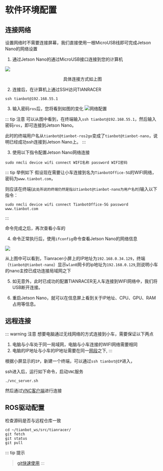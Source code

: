 # 软件环境配置

## 连接网络

设置网络时不需要连接屏幕，我们直接使用一根MicroUSB线即可完成Jetson Nano的网络设置

1. 通过Jetson Nano的通过MicroUSB接口连接到您的计算机


![](https://tianbot-pic.oss-cn-beijing.aliyuncs.com/tianbot-pic/Tianbot-Docce4345521d6a7f216307ec8abb7150a3.png)

<p style="text-align: center"> 具体连接方式如上图 </p> 

2. 连接后，在计算机上通过SSH访问TIANRACER

```shell
ssh tianbot@192.168.55.1
```

3. 输入密码`ros`后，您将看到如图的变化
![网络配置](https://tianbot-pic.oss-cn-beijing.aliyuncs.com/tianbot/202112211514339.jpg)

::: tip 注意
可以从图中看到，在终端输入`ssh tianbot@192.168.55.1`，然后输入密码`ros`，即可连接到Jetson Nano。

此时的终端用户名从`tianbot@tianbot-ros2go`变成了`tianbot@tianbot-nano`，说明已经成功ssh连接到Jetson Nano上。
:::

3. 使用以下指令配置Jetson Nano网络连接
```shell
sudo nmcli device wifi connect WIFI名称 password WIFI密码
```

::: tip 举例如下
假设现在需要让小车连接到名为`TianbotOffice-5G`的WIFI网络，密码为`www.tianbot.com`，

则应该在终端(`此处所说的终端仍然是指以tianbot@tianbot-nano为用户名的`)输入以下指令：

```shell
​​sudo nmcli device wifi connect TianbotOffice-5G password www.tianbot.com

```
:::

命令完成之后，再次查看小车的

4. 命令正常执行后，使用`ifconfig`命令查看Jetson Nano的网络信息

![](https://tianbot-pic.oss-cn-beijing.aliyuncs.com/tianbot-pic/Tianbot-Doc69DE875C2A84405FC5D21C990BED9B53.png)

从上图中可以看到，Tianracer小屏上的IP地址为`192.168.0.34.129`，终端（`tianbot@tianbot-nano`）显示`wlan0`网卡的ip地址为`192.168.0.129`,则说明小车的nano主控已成功连接局域网之下

5. 如无意外，此时已成功的配置TIANRACER无人车连接到WIFI网络中，我们将USB断开连接。

6. 重启Jetson Nano，就可以在信息屏上看到关于IP地址、CPU、GPU、RAM占用等信息。


## 远程连接

::: warning 注意
想要电脑通过无线网络的方式连接到小车，需要保证以下两点
1. 电脑与小车处于同一局域网，电脑与小车连接的WIFI网络需要相同
2. 电脑的IP地址与小车的IP地址需要在同一[网段](https://cloud.tencent.com/developer/article/2009652)之下,
:::


根据小屏显示的`IP`，新建一个终端，可以通过`ssh tianbot@IP`进入，

ssh进入后，运行如下命令，启动`VNC`服务
```shell
./vnc_server.sh
```

然后通过[VNC客户端](https://www.realvnc.com/en/connect/download/viewer/)进行连接

## ROS驱动配置

检查源码是否与远程仓库一致

```shell
cd ~/tianbot_ws/src/tianracer/
git fetch
git status
git pull    
```
::: tip 提示
> [git快速使用](/basic/git.md "git快速使用")
:::